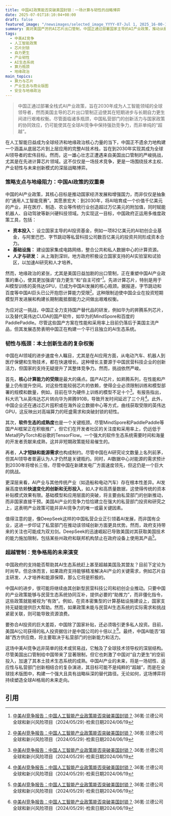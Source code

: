 ```yaml
---
title: 中国AI政策能否突破美国封锁：一场计算与韧性的战略博弈
date: 2025-07-01T18:10:04+08:00
draft: false
featured_image: "/newsimages/selected_image_YYYY-07-Jul 1, 2025_16-00-18-127.jpg"
summary: 面对美国严厉的AI芯片出口管制，中国正通过部署国家主导的AI产业政策，推动从硬件到软件的全栈式“自力更生”，旨在实现2030年成为全球AI领导者的目标。尽管面临芯片性能、软件生态和人才培养等多重瓶颈，但私营部门的创新活力与国家政策的协同，正促使中国AI产业发展出独特的韧性，使其在全球地缘政治博弈中保持竞争力，而非简单地寻求超越。
tags: 
  - 中美AI竞争
  - 人工智能政策
  - 芯片封锁
  - 自力更生
  - 产业韧性
  - AI生态系统
  - 算力瓶颈
  - 地缘政治
main_topics: 
  - 算力与芯片
  - 产业生态与商业版图
  - 安全与地缘政治
---
```


> 中国正通过部署全栈式AI产业政策，旨在2030年成为人工智能领域的全球领导者，然而美国主导的芯片出口管制正迫使其在短期进步与长期自力更生间进行艰难权衡。尽管面临诸多瓶颈，中国私营部门的创新活力与国家政策的协同效应，仍可能使其在全球AI竞争中保持强劲竞争力，而非单纯的“超越”。

在人工智能日益成为全球经济和地缘政治核心力量的当下，中国正不遗余力地构建一个涵盖从底层芯片到上层应用的完整AI技术栈，旨在到2030年实现其成为全球AI领导者的宏伟目标。然而，这一雄心壮志正遭遇来自美国出口管制的严峻挑战，尤其是在先进计算芯片领域。这不仅仅是一场技术竞争，更是一场围绕技术主权、产业韧性与未来创新模式的深层战略博弈。

### 策略支点与地缘阻力：中国AI政策的双重奏

中国的AI产业政策，其核心目标是推动国家经济发展和增强国力，而非仅仅是抽象的“通用人工智能竞赛”。其愿景宏大：到2030年，将AI培育成一个价值千亿美元的产业，并在医疗、制造、农业等传统行业创造超过万亿美元的附加值，同时赋能机器人、自动驾驶等新兴硬科技领域。为实现这一目标，中国政府正运用多维度政策工具，包括：

*   **资本投入：** 设立国家主导的AI投资基金，例如一项82亿美元的AI初创企业基金，与阿里巴巴、字节跳动等私营科技公司数百亿美元的投资共同形成资本合力。
*   **基础设施：** 建设国家集成电路网络，整合公共和私人数据中心的计算资源。
*   **人才与研发：** 从上海到深圳，地方政府积极设立国家支持的AI实验室和试验区，以加速AI研究和人才培养。

然而，地缘政治的紧张，尤其是美国日益加剧的出口管制，正在重塑中国AI产业政策的重心，使其更加强调“自力更生”和“自主可控”[^1]。先进计算芯片，特别是用于AI模型训练的英伟达GPU，已成为中国AI发展的核心瓶颈。据报道，字节跳动和百度等中国AI巨头已公开抱怨计算能力受限[^1]。这种限制迫使中国企业在投资短期模型开发进展和构建长期制裁抵御能力之间做出艰难权衡。

为应对这一挑战，中国正全力支持国产替代品的研发，例如华为的昇腾系列芯片，以及替代英伟达CUDA的国产软件，如华为的MindSpore和百度的PaddlePaddle。尽管这些国产方案在性能和采用率上目前仍落后于美国主流产品，但其发展态势表明中国正在构建一个平行且独立的AI生态系统。

### 韧性与瓶颈：本土创新生态的复杂权衡

中国在AI领域的进步速度令人瞩目，尤其是在AI应用方面，从电动汽车、机器人到医疗保健和生物技术，都在快速增长。这种增长主要源于中国民营科技企业的创新活力，但国家的支持无疑提升了其整体竞争力。然而，挑战依然严峻。

首先，**核心计算能力的受限**是最大的痛点。国产AI芯片，如昇腾系列，在性能和产量上仍有提升空间。对这些性能较弱芯片的依赖，使得企业必须限制训练和模型部署的规模和数量，例如，目前在华为硬件上训练的模型不足十个[^1]。有报告指出，科大讯飞从英伟达芯片转向华为昇腾910B，导致开发时间延迟了三个月[^1]。此外，中国企业还在通过芯片囤积或在海外设立数据中心等方式，曲线获取受限的英伟达GPU，这反映出对高端算力的旺盛需求和突破封锁的韧性。

其次，**软件生态的成熟度**也是一个关键瓶颈。尽管MindSpore和PaddlePaddle等国产AI框架正在积极推广，但它们在开发者社区的关注度和采用率上，仍远低于Meta的PyTorch和谷歌的TensorFlow。一个强大的软件生态系统需要时间和海量的开发者贡献来成熟，这并非短期政策能轻易催生的。

再者，**人才短缺和能源需求**也构成制约。尽管中国在AI研究论文数量上名列前茅，但其AI领导者普遍认为人才仍然是关键瓶约。同时，AI数据中心对能源的需求预计到2030年将增长三倍，尽管中国在新建发电厂方面速度领先，但这仍是一个巨大的挑战。

更深层来看，AI产业与其他传统产业（如造船和电动汽车）存在根本性差异。AI发展高度依赖**快速变化的创新和无形投入**，如人才和高质量数据，这使得传统的资本补贴模式效果有限。基础模型和应用层面的突破，将主要由私营部门的创新推动，而非国家直接干预。美国AI产业的竞争力恰恰建立在强大的私营部门投资和研究之上，这表明产业政策可能并非AI竞争力的唯一或最关键因素。

值得注意的是，像DeepSeek这样的中国私营企业正引领着AI发展，而非国有企业，这进一步印证了私营部门在推动该领域创新方面更具优势。然而，政府支持带来的关注也可能成为双刃剑。DeepSeek的迅速崛起已导致美国对其获取美国技术的能力施加限制，包括某些州政府和联邦机构禁止在政府设备上使用其产品[^1]。

### 超越管制：竞争格局的未来演变

中国政府的支持能否帮助其AI生态系统赶上甚至超越美国及其盟友？目前下定论为时尚早。但总体而言，如果政府支持能够精准解决AI产业的关键需求，例如芯片自主研发、人才培养和能源保障，那么它将是积极的。

中国AI的进步，很可能将继续由其创新型民营科技公司和初创企业推动。只要中国的产业政策能够与民营生态系统协同互补，提供必要的“助推力”，而非僵化指令，这些政策就能被视为“有效”。例如，在资本密集型的计算基础设施建设上，国家支持无疑能提供巨大帮助。然而，如果政策未能与民营AI生态系统的实际需求和挑战紧密关联，则可能导致资源浪费。

要弥合AI投资的巨大差距，中国除了国家补贴，还必须吸引更多私人投资。目前，美国AI公司获得的私人投资据估计是中国公司的十倍以上[^1]。最终，中国AI能否“超越”西方供应商，将主要取决于私营部门的创新能力和活力。

这场中美AI竞争远非简单的技术或贸易战，它触及了全球技术领导权的深层结构。尽管美国出口管制给中国带来了显著限制，但它也刺激了中国对“自力更生”的空前投入，加速了其本土技术生态系统的成熟。中国AI产业的未来，将是一场韧性、适应性与私营部门创新相结合的复杂演进，其目标可能不是纯粹的“超越”，而是在全球技术版图中，构建一个强大且具有战略纵深的替代路径。无论如何，这场博弈将持续塑造全球AI格局的未来走向。

## 引用

[^1]: [中美AI竞争报告：中国人工智能产业政策能否突破美国封锁？](https://m.36kr.com/p/3359950668306820)·36氪·兰德公司全球和新兴风险项目（2024/05/29）·检索日期2024/06/19
[^2]: [中美AI競爭報告：中國人工智慧產業政策能否突破美國封鎖？](https://hao.cnyes.com/post/180159)·科技·（未知作者）（2024/05/29）·检索日期2024/06/19
[^3]: [从关税博弈到技术角力：中美AI未来决胜点全解析](https://m.36kr.com/p/3263936287335681)·36氪·（未知作者）（2024/03/13）·检索日期2024/06/19
[^4]: [【科技观察】美国能在人工智能竞赛中击败中国吗？](https://www.kerui.org/index.php?m=home&c=View&a=index&aid=985)·科睿研究院·（未知作者）（2024/05/16）·检索日期2024/06/19
[^5]: [环球圆桌对话：“中美人工智能决斗”是误导性叙事](http://www.china.com.cn/opinion2020/2025-06/04/content_117909592.shtml)·中国网·（未知作者）（2025/06/04）·检索日期2024/06/19
[^6]: [中美AI竞争报告：中国人工智能产业政策能否突破美国封锁？](https://mp.weixin.qq.com/s/wpTYMJdc3uh9CQ9KPpNjIA)·Internet Law Review·兰德公司全球和新兴风险项目（2024/05/29）·检索日期2024/06/19
